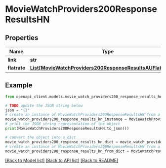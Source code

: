 # MovieWatchProviders200ResponseResultsHN


## Properties

Name | Type | Description | Notes
------------ | ------------- | ------------- | -------------
**link** | **str** |  | [optional] 
**flatrate** | [**List[MovieWatchProviders200ResponseResultsAUFlatrateInner]**](MovieWatchProviders200ResponseResultsAUFlatrateInner.md) |  | [optional] 

## Example

```python
from openapi_client.models.movie_watch_providers200_response_results_hn import MovieWatchProviders200ResponseResultsHN

# TODO update the JSON string below
json = "{}"
# create an instance of MovieWatchProviders200ResponseResultsHN from a JSON string
movie_watch_providers200_response_results_hn_instance = MovieWatchProviders200ResponseResultsHN.from_json(json)
# print the JSON string representation of the object
print(MovieWatchProviders200ResponseResultsHN.to_json())

# convert the object into a dict
movie_watch_providers200_response_results_hn_dict = movie_watch_providers200_response_results_hn_instance.to_dict()
# create an instance of MovieWatchProviders200ResponseResultsHN from a dict
movie_watch_providers200_response_results_hn_from_dict = MovieWatchProviders200ResponseResultsHN.from_dict(movie_watch_providers200_response_results_hn_dict)
```
[[Back to Model list]](../README.md#documentation-for-models) [[Back to API list]](../README.md#documentation-for-api-endpoints) [[Back to README]](../README.md)



